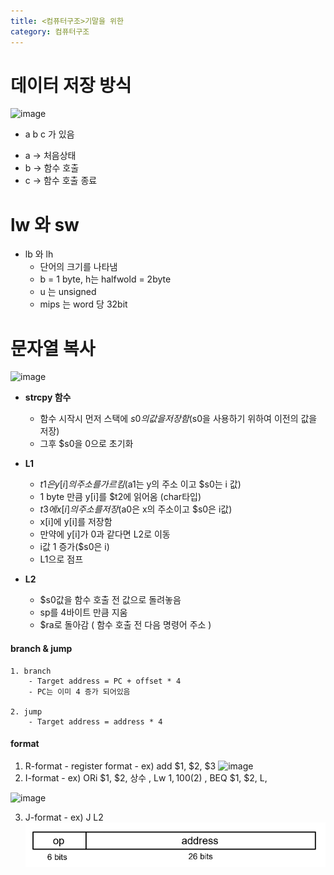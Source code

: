 ```yaml
---
title: <컴퓨터구조>기말을 위한
category: 컴퓨터구조
---
```


# 데이터 저장 방식

![image](https://user-images.githubusercontent.com/51310308/236684853-d6d665de-06d5-42e3-8f34-aaa0c071c166.png)

* a b c 가 있음
- a -> 처음상태
- b -> 함수 호출
- c -> 함수 호출 종료

# lw 와 sw

- lb 와 lh
    - 단어의 크기를 나타냄
    - b = 1 byte, h는 halfwold = 2byte
    - u 는 unsigned
    - mips 는 word 당 32bit


# 문자열 복사

![image](https://user-images.githubusercontent.com/51310308/236685085-e4ee6297-7188-4121-9edc-ad5600d268df.png)

- **strcpy 함수**
    - 함수 시작시 먼저 스택에 $s0 의 값을 저장함 ($s0을 사용하기 위하여 이전의 값을 저장)
    - 그후 $s0을 0으로 초기화 

- **L1**
    - $t1 은 y[i]의 주소를 가르킴 ($a1는 y의 주소 이고 $s0는 i 값)
    - 1 byte 만큼 y[i]를 $t2에 읽어옴 (char타입)
    - $t3 에 x[i]의 주소를 저장($a0은 x의 주소이고 $s0은 i값)
    - x[i]에 y[i]를 저장함
    - 만약에 y[i]가 0과 같다면 L2로 이동
    - i값 1 증가($s0은 i)
    - L1으로 점프

- **L2**
    - $s0값을 함수 호출 전 값으로 돌려놓음
    - sp를 4바이트 만큼 지움
    - $ra로 돌아감 ( 함수 호출 전 다음 명령어 주소 )

#### branch & jump

	1. branch
		- Target address = PC + offset * 4
		- PC는 이미 4 증가 되어있음	
	
	2. jump
		- Target address = address * 4



#### format
1. R-format
		- register format
		- ex) add $1, $2, $3
![image](underkim.github.io/assets/img/R-format.jpg)
2. I-format
		- ex) ORi $1, $2, 상수 , Lw $1, 100($2) , BEQ $1, $2, L, 

![image]('../assets/img/I-format.jpg')

3. J-format
		- ex) J L2
![image](./assets/img/J-format.jpg)	